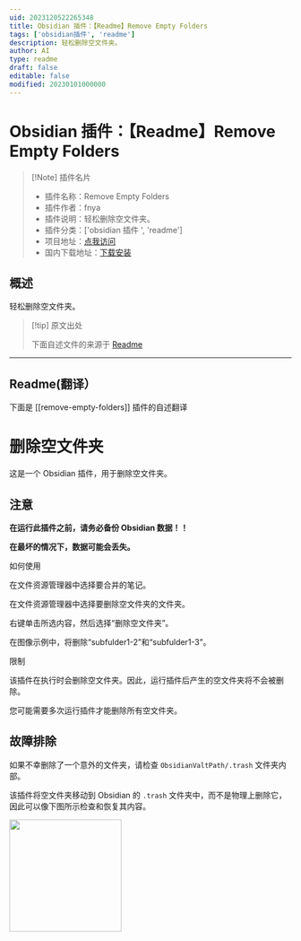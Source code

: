 ```yaml
---
uid: 2023120522265348
title: Obsidian 插件：【Readme】Remove Empty Folders
tags: ['obsidian插件', 'readme']
description: 轻松删除空文件夹。
author: AI
type: readme
draft: false
editable: false
modified: 20230101000000
---
```


# Obsidian 插件：【Readme】Remove Empty Folders

> [!Note] 插件名片
> - 插件名称：Remove Empty Folders
> - 插件作者：fnya
> - 插件说明：轻松删除空文件夹。
> - 插件分类：['obsidian 插件 ', 'readme']
> - 项目地址：[点我访问](https://github.com/fnya/remove-empty-folders)
> - 国内下载地址：[下载安装](https://pkmer.cn/products/plugin/pluginMarket/?remove-empty-folders)

## 概述

轻松删除空文件夹。

> [!tip] 原文出处
>
>下面自述文件的来源于 [Readme](https://ghproxy.net/https://raw.githubusercontent.com/fnya/remove-empty-folders/main/README.md)

---

## Readme(翻译）

下面是 [[remove-empty-folders]] 插件的自述翻译

# 删除空文件夹

这是一个 Obsidian 插件，用于删除空文件夹。

## 注意

**在运行此插件之前，请务必备份 Obsidian 数据！！**

**在最坏的情况下，数据可能会丢失。**

如何使用

在文件资源管理器中选择要合并的笔记。

在文件资源管理器中选择要删除空文件夹的文件夹。

右键单击所选内容，然后选择“删除空文件夹”。

在图像示例中，将删除“subfulder1-2”和“subfulder1-3”。

限制

该插件在执行时会删除空文件夹。因此，运行插件后产生的空文件夹将不会被删除。

您可能需要多次运行插件才能删除所有空文件夹。

## 故障排除

如果不幸删除了一个意外的文件夹，请检查 `ObsidianValtPath/.trash` 文件夹内部。

该插件将空文件夹移动到 Obsidian 的 `.trash` 文件夹中，而不是物理上删除它，因此可以像下图所示检查和恢复其内容。

<img src="resources/image02.png" width="200">



